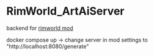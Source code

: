 # RimWorld_ArtAiServer

backend for [rimworld mod](https://github.com/boriselec/RimWorld_ArtAi)

docker compose up -> change server in mod settings to "http://localhost:8080/generate"
